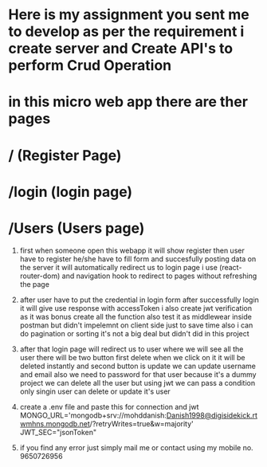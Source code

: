 # Here is my assignment you sent me to develop as per the requirement i create server and Create API's to perform Crud Operation
# in this micro web app there are ther pages
# / (Register Page)
# /login (login page)
# /Users (Users page)

1. first when someone open this webapp it will show register then user have to register he/she have to fill form and succesfully posting data on the server it will automatically redirect us to login page i use (react-router-dom) and navigation hook to redirect to pages without refreshing the page

2. after user have to put the credential in login form after successfully login it will give use response with accessToken i also create jwt verification as it was bonus create all the function also test it as middlewear inside postman but didn't impelemnt on client side just to save time also i can do pagination or sorting it's not a big deal but didn't did in this project

3. after that login page will redirect us to user where we will see all the user there will be two button first delete when we click on it it will be deleted instantly and second button is update we can update username and email also we need to password for that user because it's a dummy project we can delete all the user but using jwt we can pass a condition only singin user can delete or update it's user

4. create a .env file and paste this for connection and jwt
MONGO_URL='mongodb+srv://mohddanish:Danish1998@digisidekick.rtwmhns.mongodb.net/?retryWrites=true&w=majority'
JWT_SEC="jsonToken"

5. if you find any error just simply mail me or contact using my mobile no. 9650726956

